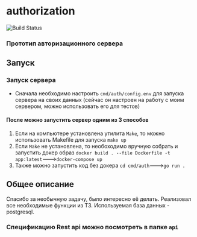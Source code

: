 # authorization
  
  ![Build Status](https://github.com/QuickSilver-1/authorization/actions/workflows/go.yml/badge.svg)

 <h3>Прототип авторизационного сервера</h3>

<h2>Запуск</h2>

<h3>Запуск сервера</h3>
<ul>
<li>Сначала необходимо настроить <code>cmd/auth/config.env</code> для запуска сервера на своих данных (сейчас он настроен на работу с моим сервером, можно использовать его для тестов)</li> 
</ul>
  <h4>После можно запустить сервер одним из 3 способов</h4>
<ol>
<li>Если на компьютере установлена утилита <code>Make</code>, то можно использовать Makefile для запуска <code>make up</code></li>
<li>Если <code>Make</code> не установлена, то необоходимо вручную собрать и запустить докер образ <code>docker build . --file Dockerfile -t app:latest</code>---><code>docker-compose up</code></li>
<li>Также можно запустить код без докера <code>cd cmd/auth</code>---><code>go run .</code></li>
</ol>

<h2>Общее описание</h2>
Спасибо за необычную задачу, было интересно её делать. Реализовал все необходимые функции из ТЗ. Используемая база данных - postgresql. <h3>Спецификацию Rest api можно посмотреть в папке <code>api</code>
